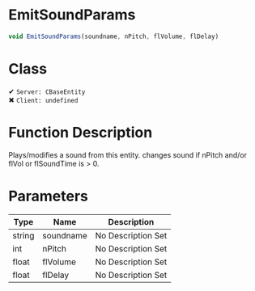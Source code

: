 # EmitSoundParams
```js	
void EmitSoundParams(soundname, nPitch, flVolume, flDelay)
```
# Class
✔ `Server: CBaseEntity`  
✖ `Client: undefined`  

# Function Description
Plays/modifies a sound from this entity. changes sound if nPitch and/or flVol or flSoundTime is > 0.
# Parameters
Type|Name|Description
--|--|--
string|soundname|No Description Set
int|nPitch|No Description Set
float|flVolume|No Description Set
float|flDelay|No Description Set
